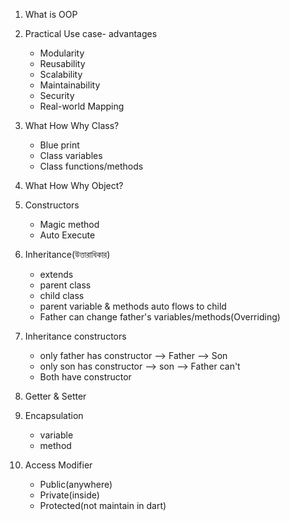 1. What is OOP
2. Practical Use case- advantages
    - Modularity
    - Reusability
    - Scalability
    - Maintainability
    - Security
    - Real-world Mapping

3. What How Why Class?
    - Blue print
    - Class variables
    - Class functions/methods

4. What How Why Object?

5. Constructors
    - Magic method
    - Auto Execute

6. Inheritance(উত্তারাধিকার)
    - extends
    - parent class
    - child class
    - parent variable & methods auto flows to child
    - Father can change father's variables/methods(Overriding)
    
7. Inheritance constructors
    - only father has constructor --> Father --> Son
    - only son has constructor --> son --> Father can't
    - Both have constructor

8. Getter & Setter

9. Encapsulation
    - variable
    - method

10. Access Modifier
    - Public(anywhere)
    - Private(inside)
    - Protected(not maintain in dart)